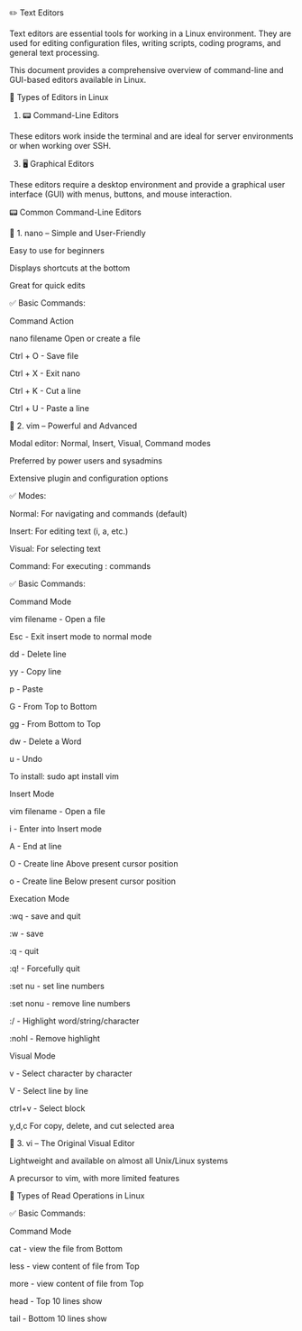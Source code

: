 ✏️ Text Editors

Text editors are essential tools for working in a Linux environment. They are used for editing configuration files, writing scripts, coding programs, and general text processing.

This document provides a comprehensive overview of command-line and GUI-based editors available in Linux.

📂 Types of Editors in Linux

1. 📟 Command-Line Editors
   
These editors work inside the terminal and are ideal for server environments or when working over SSH.

3. 🖥️ Graphical Editors
   
These editors require a desktop environment and provide a graphical user interface (GUI) with menus, buttons, and mouse interaction.

📟 Common Command-Line Editors

🔹 1. nano – Simple and User-Friendly

Easy to use for beginners

Displays shortcuts at the bottom

Great for quick edits

✅ Basic Commands:

Command	Action

nano filename	Open or create a file

Ctrl + O	- Save file

Ctrl + X	- Exit nano

Ctrl + K	- Cut a line

Ctrl + U	- Paste a line

🔹 2. vim – Powerful and Advanced

Modal editor: Normal, Insert, Visual, Command modes

Preferred by power users and sysadmins

Extensive plugin and configuration options

✅ Modes:

Normal: For navigating and commands (default)

Insert: For editing text (i, a, etc.)

Visual: For selecting text

Command: For executing : commands

✅ Basic Commands:

Command	Mode

vim filename	-  Open a file

Esc	- Exit insert mode to normal mode

dd	- Delete line

yy	- Copy line

p	- Paste

G	- From Top to Bottom

gg	- From Bottom to Top

dw	- Delete a Word

u	- Undo

To install: sudo apt install vim

Insert	Mode

vim filename	- Open a file

i	- Enter into Insert mode

A	- End at line

O	- Create line Above present cursor position

o	- Create line Below present cursor position

Execation	Mode

:wq	- save and quit

:w	- save

:q	- quit

:q!	- Forcefully quit

:set nu	- set line numbers

:set nonu	- remove line numbers

:/<word>	- Highlight word/string/character

:nohl	- Remove highlight

Visual	Mode

v	- Select character by character

V	- Select line by line

ctrl+v	- Select block

y,d,c	For copy, delete, and cut selected area

🔹 3. vi – The Original Visual Editor

Lightweight and available on almost all Unix/Linux systems

A precursor to vim, with more limited features

📂 Types of Read Operations in Linux

✅ Basic Commands:

Command	Mode

cat	- view the file from Bottom

less	- view content of file from Top

more	- view content of file from Top

head	- Top 10 lines show

tail	- Bottom 10 lines show


